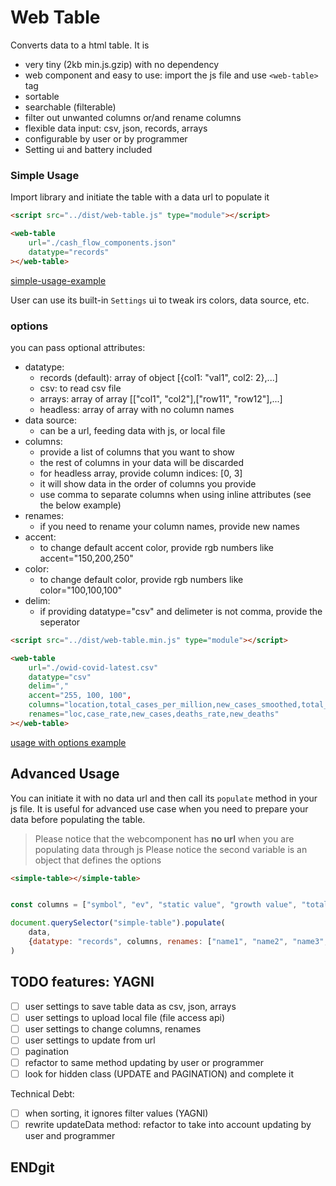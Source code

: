 
# Web Table
Converts data to a html table. It is
- very tiny (2kb min.js.gzip) with no dependency
- web component and easy to use: import the js file and use `<web-table>` tag 
- sortable
- searchable (filterable)
- filter out unwanted columns or/and rename columns
- flexible data input: csv, json, records, arrays
- configurable by user or by programmer
- Setting ui and battery included


### Simple Usage
Import library and initiate the table with a data url to populate it
```html
<script src="../dist/web-table.js" type="module"></script>

<web-table 
	url="./cash_flow_components.json" 
	datatype="records"
></web-table>
```

[simple-usage-example](./examples/simple-usage.html)

User can use its built-in `Settings` ui to tweak irs colors, data source, etc.

### options
you can pass optional attributes:
- datatype:
	- records (default): array of object [{col1: "val1", col2: 2},...]
	- csv: to read csv file
	- arrays: array of array [["col1", "col2"],["row11", "row12"],...]
	- headless: array of array with no column names
- data source:
	- can be a url, feeding data with js, or local file
- columns: 
	- provide a list of columns that you want to show
	- the rest of columns in your data will be discarded
	- for headless array, provide column indices: [0, 3]
	- it will show data in the order of columns you provide
	- use comma to separate columns when using inline attributes (see the below example)
- renames:
	- if you need to rename your column names, provide new names
- accent:
	- to change default accent color, provide rgb numbers like accent="150,200,250"
- color:
	- to change default color, provide rgb numbers like color="100,100,100"
- delim:
	- if providing datatype="csv" and delimeter is not comma, provide the seperator

```html
<script src="../dist/web-table.min.js" type="module"></script>

<web-table 
	url="./owid-covid-latest.csv" 
	datatype="csv"
	delim=","
	accent="255, 100, 100",
	columns="location,total_cases_per_million,new_cases_smoothed,total_deaths_per_million,new_deaths_smoothed"
	renames="loc,case_rate,new_cases,deaths_rate,new_deaths"
></web-table>
```
[usage with options example](./examples/options-usage-example.html)


## Advanced Usage
You can initiate it with no data url and then call its `populate` method in your js file.
It is useful for advanced use case when you need to prepare your data before populating the table.
> Please notice that the webcomponent has **no url** when you are populating data through js
> Please notice the second variable is an object that defines the options

```html
<simple-table></simple-table>
```

```js

const columns = ["symbol", "ev", "static value", "growth value", "total value"]

document.querySelector("simple-table").populate(
	data, 
	{datatype: "records", columns, renames: ["name1", "name2", "name3", "name4"]
)
```


## TODO features: YAGNI
- [ ] user settings to save table data as csv, json, arrays
- [ ] user settings to upload local file (file access api)
- [ ] user settings to change columns, renames
- [ ] user settings to update from url
- [ ] pagination
- [ ] refactor to same method updating by user or programmer
- [ ] look for hidden class (UPDATE and PAGINATION) and complete it

Technical Debt:
- [ ] when sorting, it ignores filter values (YAGNI)
- [ ] rewrite updateData method: refactor to take into account updating by user and programmer

## ENDgit